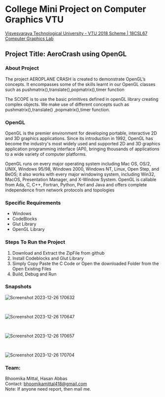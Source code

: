 <h1>College Mini Project on Computer Graphics VTU</h1>
<a href="https://vtu.ac.in/"/>Visvesvaraya Technological University - VTU 2018 Scheme | 18CSL67 Computer Graphics Lab</a>
<h2>Project Title: AeroCrash using OpenGL</h2>
<h3>About Project</h3>
<p>The project AEROPLANE CRASH is created to demonstrate OpenGL’s concepts. It encompasses some of the skills learnt in our OpenGL classes such as pushmatrix(),translate(),popmatrix(),timer function</p>
<p>The SCOPE is to use the basic primitives defined in openGL library creating complex 
objects. We make use of different concepts such as pushmatrix(),translate() 
,popmatrix(),timer function.</p>

<h3>OpenGL</h3>
<p>OpenGL is the premier environment for developing portable, interactive 2D and 3D 
graphics applications. Since its introduction in 1992, OpenGL has become the industry's most 
widely used and supported 2D and 3D graphics application programming interface (API), 
bringing thousands of applications to a wide variety of computer platforms. </p>
<p>OpenGL runs on every major operating system including Mac OS, OS/2, UNIX, 
Windows 95/98, Windows 2000, Windows NT, Linux, Open Step, and BeOS; it also works 
with every major windowing system, including Win32, MacOS, Presentation Manager, and 
X-Window System. OpenGL is callable from Ada, C, C++, Fortran, Python, Perl and Java 
and offers complete independence from network protocols and topologies</p>

<h3>Specific Requirements</h3>
<ul>
  <li>Windows</li>
  <li>CodeBlocks</li>
  <li>Glut Library</li>
  <li>OpenGL Library</li>
</ul>

<h3>Steps To Run the Project</h3>
<ol>
  <li>Download and Extract the ZipFile from github</li>
  <li>Install Codeblocks and Glut Library</li>
  <li>Simply Copy Paste the C Code or Open the downloaded Folder from the Open Existing Files</li>
  <li>Build, Debug and Run</li>
</ol>

<h3>Snapshots</h3>

![Screenshot 2023-12-26 170632](https://github.com/BhoomikaMittal84/AeroCrash_ComputerGraphics/assets/134505091/91b7e57f-2d93-4d90-9ee4-24b1f3cf3f9d)

<br>

![Screenshot 2023-12-26 170647](https://github.com/BhoomikaMittal84/AeroCrash_ComputerGraphics/assets/134505091/ff31232a-9f3c-4639-b166-11e211b439f6)

<br>

![Screenshot 2023-12-26 170657](https://github.com/BhoomikaMittal84/AeroCrash_ComputerGraphics/assets/134505091/84018075-0b78-4675-b26e-95334f93a05c)

<br>

![Screenshot 2023-12-26 170704](https://github.com/BhoomikaMittal84/AeroCrash_ComputerGraphics/assets/134505091/6ed8c2b8-8de6-4899-881a-9e496c8cd599)
<br>

<h3>Team:</h3>
Bhoomika Mittal, Hasan Abbas <br>
Contact: <a href=mailto:"bhoomikamittal418@gmail.com">bhoomikamittal418@gmail.com</a><br>
Note: If anyone need report, then mail me.


